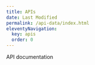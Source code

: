```yaml
---
title: APIs
date: Last Modified 
permalink: /api-data/index.html
eleventyNavigation:
  key: apis
  order: 0
---
```



API documentation



